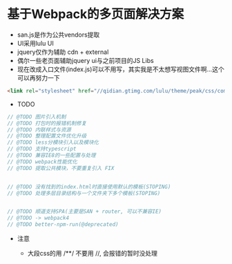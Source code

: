 # 基于Webpack的多页面解决方案

- san.js是作为公共vendors提取
- UI采用lulu UI 
- jquery仅作为辅助 cdn + external
- 偶尔一些老页面辅助jquery ui与之前项目的JS Libs
- 现在改成入口文件(index.js)可以不用写，其实我是不太想写视图文件啊...这个可以再努力一下

```html
<link rel="stylesheet" href="//qidian.gtimg.com/lulu/theme/peak/css/common/ui.css">
```

- TODO

```js
// @TODO 图片引入机制
// @TODO 打包时的报错机制修复
// @TODO 内联样式与资源
// @TODO 整理配置文件优化升级
// @TODO less分模块引入以及模块化
// @TODO 支持typescript
// @TODO 兼容IE8的一些配置与处理
// @TODO webpack性能优化
// @TODO 提取公共模块，不要重复引入 FIX


// @TODO 没有找到的index.html时直接使用默认的模板(STOPING)
// @TODO 处理多层目录结构与一个文件夹下多个模板(STOPING)


// @TODO 顺道支持SPA(主要是SAN + router, 可以不兼容IE)
// @TODO -> webpack4
// @TODO better-npm-run(@deprecated)
```

- 注意

    - 大段css的用 /**/ 不要用 //, 会报错的暂时没处理
